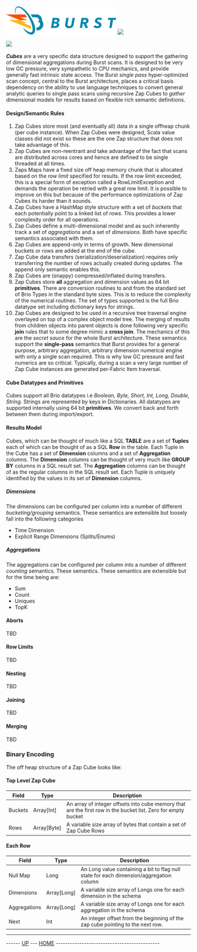 ![Burst](../../doc/burst_small.png "")  ![](./zap_small.png "")

 ![](./cubes.png "")

___Cubes___ are a very specific data structure designed to support the gathering of dimensional aggregations during Burst scans. It is designed
to be very low GC pressure, very sympathetic to CPU mechanics, and provide generally fast intrinsic state access. 
The Burst _single pass_ hyper-optimized scan concept, central to the Burst architecture, places a critical basis dependency  on
the ability to use language techniques to convert general analytic queries to single pass scans using recursive Zap Cubes to _gather_ dimensional
models for results based on flexible rich semantic definitions.

#### Design/Semantic Rules

 1. Zap Cubes store most (and eventually all) data in a single offheap chunk (per cube instance). When Zap Cubes were
designed, Scala value classes did not exist so these are the one Zap structure that does not take advantage of this.
 1. Zap Cubes are non-reentrant and take advantage of the fact that scans are distributed across cores and
  hence are defined to be single threaded at all times.
 1. Zaps Maps have a fixed size off heap memory chunk that is allocated based on the _row limit_ specified for results.
If the row limit exceeded, this is a special form of exception called a RowLimitException and demands the operation
be retried with a great row limit. It is possible to improve on this but because of the performance optimizations
of Zap Cubes its harder than it sounds.
 1. Zap Cubes have a HashMap style structure with a set of _buckets_ that each potentially point to a linked list of
_rows_. This provides a lower complexity order for all operations.
 1. Zap Cubes define a multi-dimensional model and as such  inherently track a set of _aggregations_ and a set of _dimensions_.  Both
have specific semantics associated with them.
 1. Zap Cubes are append-only in terms of growth. New dimensional buckets or rows are added at the end of the cube.
 1. Zap Cube data transfers (serialization/deserialization) requires only transferring the number of rows actually 
created during updates. The append only semantic enables this.
 1. Zap Cubes are (snappy) compressed/inflated during transfers.
 1. Zap Cubes store __all__ aggregation and dimension values as 64 bit __primitives__. There are conversion routines to and
from the standard
set of Brio Types in the standard byte sizes. This is to reduce the complexity of the numerical routines. The set of types 
supported is
the full Brio datatype set including dictionary keys for strings.
 1. Zap Cubes are designed to be used in a recursive tree traversal engine overlayed on top of a complex object model tree.
The merging of results
from children objects into parent objects is done following very specific __join__ rules that to some degree 
mimic a __cross join__. The mechanics of this are the _secret sauce_ for the whole Burst architecture.
These semantics support the __single-pass__ semantics that Burst provides for a general purpose, arbitrary aggregation, 
arbitrary 
dimension numerical engine with only a single scan required. This is why low GC pressure and fast numerics are so 
critical. Typically, during a scan a very large number of Zap Cube instances are generated per-Fabric Item traversal.

#### Cube Datatypes and Primitives
Cubes support all Brio datatypes i.e _Boolean, Byte, Short, Int, Long, Double, String_. Strings are 
represented by keys in Dictionaries. All datatypes are supported internally using 64 bit __primitives__. We convert 
back and forth between them during import/export.

#### Results Model
Cubes, which can be thought of much like a SQL __TABLE__ are a set of __Tuples__ each of which 
can be thought of as a SQL __Row__ in the table. Each Tuple in the Cube has a set of __Dimension__ 
columns and a set of __Aggregation__ columns. The __Dimension__ columns can be thought of very 
much like __GROUP BY__ columns in a SQL result set. The __Aggregation__ columns
can be thought of as the regular columns in the SQL result set. Each Tuple is uniquely identified
by the values in its set of __Dimension__ columns. 

##### Dimensions
The dimensions can be configured per column into a number of different _bucketing/grouping_ semantics. 
These semantics are extensible but loosely fall into the following categories

* Time Dimension
* Explicit Range Dimensions (Splits/Enums)

##### Aggregations
The aggregations can be configured per column into a number of different _counting_ semantics. These
semantics. These semantics are extensible but for the time being are:

* Sum
* Count
* Uniques
* TopK

#### Aborts
TBD

#### Row Limits
TBD

#### Nesting
TBD

#### Joining
TBD

#### Merging
TBD


### Binary Encoding
The off heap structure of a Zap Cube looks like:

#### Top Level Zap Cube
| Field | Type | Description |
|---|---|---|
| Buckets | Array[Int] | An array of integer offsets into cube memory that are the first row in the bucket list. Zero for empty bucket  |
| Rows | Array[Byte] | A variable size array of bytes that contain a set of Zap Cube Rows |

#### Each Row
| Field | Type | Description |
|---|---|---|
| Null Map | Long| An Long value containing a bit to flag null state for each dimension/aggregation column  |
| Dimensions | Array[Long] | A variable size array of Longs one for each dimension in the schema |
| Aggregations | Array[Long] | A variable size array of Longs one for each aggregation in the schema |
| Next | Int | An integer offset from the beginning of the zap cube pointing to the next row.  |



---
------ [UP](../readme.md) ---  [HOME](../../readme.md) --------------------------------------------
